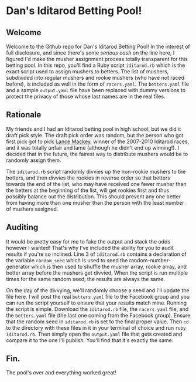 # Dan's Iditarod Betting Pool!

## Welcome

Welcome to the Github repo for Dan's Iditarod Betting Pool! In the interest of full disclosure, and since there's some *serious cash* on the line here, I figured I'd make the musher assignment process totally transparent for this betting pool. In this repo, you'll find a Ruby script `iditarod.rb` which is the exact script used to assign mushers to betters. The list of mushers, subdivided into regular mushers and rookie mushers (who have not raced before), is included as well in the form of `racers.yaml`. The `betters.yaml` file and a sample `output.yaml` file have been replaced with dummy versions to protect the privacy of those whose last names are in the real files.

## Rationale

My friends and I had an Iditarod betting pool in high school, but we did it draft pick style. The draft pick order was random, but the person who got first pick got to pick [Lance Mackey](http://en.wikipedia.org/wiki/Lance_Mackey), winner of the 2007-2010 Iditarod races, and it was totally unfair and lame (although he didn't end up winning!). I decided that in the future, the fairest way to distribute mushers would be to randomly assign them.

The `iditarod.rb` script randomly divvies up the non-rookie mushers to the betters, and then divvies the rookies in reverse order so that betters towards the end of the list, who may have received one fewer musher than the betters at the beginning of the list, will get rookies first and thus possibly balance out the distribution. This should prevent any one better from having more than one musher than the person with the least number of mushers assigned.

## Auditing

It would be pretty easy for me to fake the output and stack the odds however I wanted! That's why I've included the ability for you to audit results if you're so inclined. Line 3 of `iditarod.rb` contains a declaration of the variable `random_seed` which is used to seed the random-number-generator which is then used to shuffle the musher array, rookie array, and better array before the mushers get divvied. When the script is run multiple times for the same random seed, the results are always the same.

On the day of the divvying, we'll randomly choose a seed and I'll update the file here. I will post the real `betters.yaml` file to the Facebook group and you can run the script yourself to ensure that your results match mine. Running the script is simple. Download the `iditarod.rb` file, the `racers.yaml` file, and the `betters.yaml` file (the last one coming from the Facebook group). Ensure that the random seed in `iditarod.rb` is set to the final proper value. Then `cd` to the directory with these files in it in your terminal of choice and run `ruby iditarod.rb`. Then simply open the `output.yaml` file that gets created and compare it to the one I'll publish. You'll find that it's exactly the same.

## Fin.

The pool's over and everything worked great!
